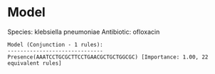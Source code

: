 
# Model

Species: klebsiella pneumoniae
Antibiotic: ofloxacin

```
Model (Conjunction - 1 rules):
------------------------------
Presence(AAATCCTGCGCTTCCTGAACGCTGCTGGCGC) [Importance: 1.00, 22 equivalent rules]

```

